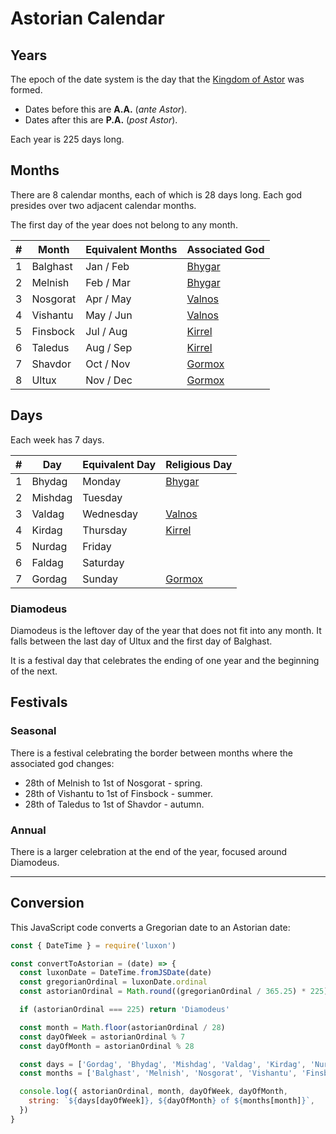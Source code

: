 # Astorian Calendar

## Years

The epoch of the date system is the day that the [Kingdom of Astor](../civilisations/kingdom-of-astor/README.md) was formed.

- Dates before this are **A.A.** (*ante Astor*).
- Dates after this are **P.A.** (*post Astor*).

Each year is 225 days long.

## Months

There are 8 calendar months, each of which is 28 days long. Each god presides over two adjacent calendar months.

The first day of the year does not belong to any month.

| # | Month | Equivalent Months | Associated God |
| --- | --- | --- | --- |
| 1 | Balghast | Jan / Feb | [Bhygar](../gods/gods/bhygar.md) |
| 2 | Melnish | Feb / Mar | [Bhygar](../gods/gods/bhygar.md) |
| 3 | Nosgorat | Apr / May | [Valnos](../gods/gods/valnos.md) |
| 4 | Vishantu | May / Jun | [Valnos](../gods/gods/valnos.md) |
| 5 | Finsbock | Jul / Aug | [Kirrel](../gods/gods/kirrel.md) |
| 6 | Taledus | Aug / Sep | [Kirrel](../gods/gods/kirrel.md) |
| 7 | Shavdor | Oct / Nov | [Gormox](../gods/gods/gormox.md) |
| 8 | Ultux | Nov / Dec | [Gormox](../gods/gods/gormox.md) |

## Days

Each week has 7 days.

| # | Day | Equivalent Day | Religious Day |
| --- | --- | --- | --- |
| 1 | Bhydag | Monday | [Bhygar](../gods/gods/bhygar.md) |
| 2 | Mishdag | Tuesday | |
| 3 | Valdag | Wednesday | [Valnos](../gods/gods/valnos.md) |
| 4 | Kirdag | Thursday | [Kirrel](../gods/gods/kirrel.md) |
| 5 | Nurdag | Friday | |
| 6 | Faldag | Saturday | |
| 7 | Gordag | Sunday | [Gormox](../gods/gods/gormox.md) |

### Diamodeus

Diamodeus is the leftover day of the year that does not fit into any month. It falls between the last day of Ultux and the first day of Balghast.

It is a festival day that celebrates the ending of one year and the beginning of the next.

## Festivals

### Seasonal

There is a festival celebrating the border between months where the associated god changes:

- 28th of Melnish to 1st of Nosgorat - spring.
- 28th of Vishantu to 1st of Finsbock - summer.
- 28th of Taledus to 1st of Shavdor - autumn.

### Annual

There is a larger celebration at the end of the year, focused around Diamodeus.

---

## Conversion

This JavaScript code converts a Gregorian date to an Astorian date:

```javascript
const { DateTime } = require('luxon')

const convertToAstorian = (date) => {
  const luxonDate = DateTime.fromJSDate(date)
  const gregorianOrdinal = luxonDate.ordinal
  const astorianOrdinal = Math.round((gregorianOrdinal / 365.25) * 225)

  if (astorianOrdinal === 225) return 'Diamodeus'

  const month = Math.floor(astorianOrdinal / 28)
  const dayOfWeek = astorianOrdinal % 7
  const dayOfMonth = astorianOrdinal % 28

  const days = ['Gordag', 'Bhydag', 'Mishdag', 'Valdag', 'Kirdag', 'Nurdag', 'Faldag']
  const months = ['Balghast', 'Melnish', 'Nosgorat', 'Vishantu', 'Finsbock', 'Taledus', 'Shavdor', 'Ultux']

  console.log({ astorianOrdinal, month, dayOfWeek, dayOfMonth,
    string: `${days[dayOfWeek]}, ${dayOfMonth} of ${months[month]}`,
  })
}
```

